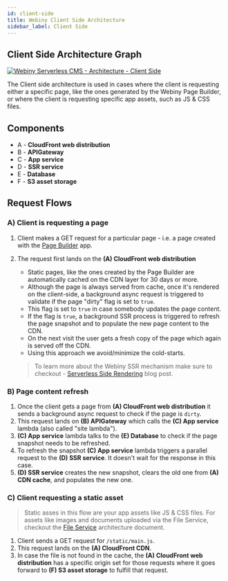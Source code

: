 ```yaml
---
id: client-side
title: Webiny Client Side Architecture
sidebar_label: Client Side
---
```


## Client Side Architecture Graph
[![Webiny Serverless CMS - Architecture - Client Side](/img/deep-dive/architecture/webiny-architecture-client-side.png)](/img/deep-dive/architecture/webiny-architecture-client-side.png)

The Client side architecture is used in cases where the client is requesting either a specific page, like the ones generated by the Webiny Page Builder, or where the client is requesting specific app assets, such as JS & CSS files.

## Components
- A - **CloudFront web distribution**
- B - **APIGateway**
- C - **App service** 
- D - **SSR service**
- E - **Database**
- F - **S3 asset storage**

## Request Flows

### A) Client is requesting a page
1. Client makes a GET request for a particular page - i.e. a page created with the [Page Builder](http://localhost:3000/docs/webiny-apps/page-builder/getting-started) app.

2. The request first lands on the **(A) CloudFront web distribution**
    - Static pages, like the ones created by the Page Builder are automatically cached on the CDN layer for 30 days or more.
    - Although the page is always served from cache, once it's rendered on the client-side, a background async request is triggered to validate if the page "dirty" flag is set to `true`.
    - This flag is set to `true` in case somebody updates the page content.
    - If the flag is `true`, a background SSR process is triggered to refresh the page snapshot and to populate the new page content to the CDN.
    - On the next visit the user gets a fresh copy of the page which again is served off the CDN.
    - Using this approach we avoid/minimize the cold-starts.
    > To learn more about the Webiny SSR mechanism make sure to checkout - [Serverless Side Rendering](https://blog.webiny.com/serverless-side-rendering-e1c0924b8da1) blog post.

### B) Page content refresh

1. Once the client gets a page from **(A) CloudFront web distribution** it sends a background async request to check if the page is `dirty`.
2. This request lands on **(B) APIGateway** which calls the **(C) App service** lambda (also called "site lambda"). 
3. **(C) App service** lambda talks to the **(E) Database** to check if the page snapshot needs to be refreshed.
4. To refresh the snapshot **(C) App service** lambda triggers a parallel request to the **(D) SSR service**. It doesn't wait for the response in this case.
5. **(D) SSR service** creates the new snapshot, clears the old one from **(A) CDN cache**, and populates the new one.

### C) Client requesting a static asset

> Static asses in this flow are your app assets like JS & CSS files. For assets like images and documents uploaded via the File Service, checkout the [File Service](/docs/deep-dive/architecture/file-service) architecture document.

1. Client sends a GET request for `/static/main.js`. 
2. This request lands on the **(A) CloudFront CDN**.
3. In case the file is not found in the cache, the **(A) CloudFront web distribution** has a specific origin set for those requests where it goes forward to **(F) S3 asset storage** to fulfill that request. 

